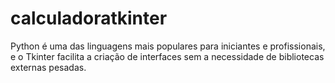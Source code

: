 # calculadoratkinter
Python é uma das linguagens mais populares para iniciantes e profissionais, e o Tkinter facilita a criação de interfaces sem a necessidade de bibliotecas externas pesadas.
